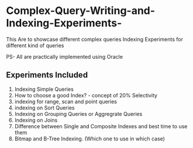 # Complex-Query-Writing-and-Indexing-Experiments-
This Are to showcase different complex queries
 Indexing Experiments for different kind of queries
 
 PS- All are practically implemented using Oracle
 
 ## Experiments Included
 1) Indexing Simple Queries
 2) How to choose a good Index? - concept of 20% Selectivity
 3) indexing for range, scan and point queries
 4) indexing on Sort Queries
 5) Indexing on Grouping Queries or Aggregrate Queries
 6) Indexing on Joins
 7) Difference between Single and Composite Indexes and best time to use them
 8) Bitmap and B-Tree Indexing. (Which one to use in which case)

 
